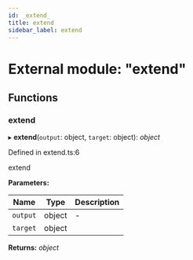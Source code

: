 ```yaml
---
id: _extend_
title: extend
sidebar_label: extend
---
```


# External module: "extend"

## Functions

###  extend

▸ **extend**(`output`: object, `target`: object): *object*

Defined in extend.ts:6

extend

**Parameters:**

Name | Type | Description |
------ | ------ | ------ |
`output` | object | - |
`target` | object |   |

**Returns:** *object*
